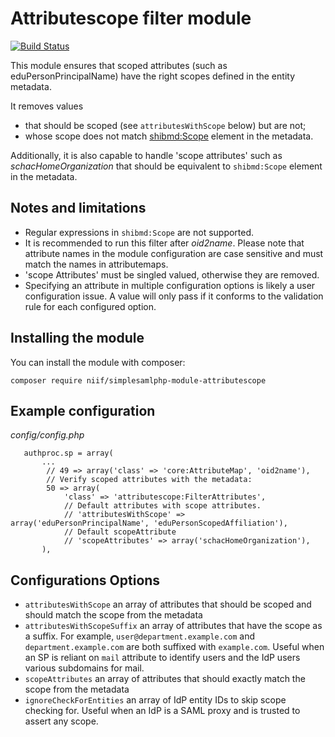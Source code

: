 Attributescope filter module
============================

[![Build Status](https://travis-ci.org/NIIF/simplesamlphp-module-attributescope.svg?branch=master)](https://travis-ci.org/NIIF/simplesamlphp-module-attributescope)

This module ensures that scoped attributes (such as eduPersonPrincipalName)
have the right scopes defined in the entity metadata.

It removes values 
* that should be scoped (see `attributesWithScope` below) but are not;
* whose scope does not match [shibmd:Scope](https://wiki.shibboleth.net/confluence/display/SC/ShibMetaExt+V1.0) element in the metadata.

Additionally, it is also capable to handle 'scope attributes' such as _schacHomeOrganization_ that should be equivalent to `shibmd:Scope` element in the metadata.

## Notes and limitations
* Regular expressions in `shibmd:Scope` are not supported.
* It is recommended to run this filter after _oid2name_. Please note that attribute names in the module configuration are case sensitive and must match the names in attributemaps.
* 'scope Attributes' must be singled valued, otherwise they are removed.
* Specifying an attribute in multiple configuration options is likely a user configuration issue. A value will only
  pass if it conforms to the validation rule for each configured option.

## Installing the module
You can install the module with composer:

    composer require niif/simplesamlphp-module-attributescope

## Example configuration

_config/config.php_

```
   authproc.sp = array(
       ...
        // 49 => array('class' => 'core:AttributeMap', 'oid2name'),
        // Verify scoped attributes with the metadata:
        50 => array(
            'class' => 'attributescope:FilterAttributes',
            // Default attributes with scope attributes.
            // 'attributesWithScope' => array('eduPersonPrincipalName', 'eduPersonScopedAffiliation'),
            // Default scopeAttribute
            // 'scopeAttributes' => array('schacHomeOrganization'),
       ),
```

## Configurations Options

* `attributesWithScope` an array of attributes that should be scoped and should match the scope from the metadata
* `attributesWithScopeSuffix` an array of attributes that have the scope as a suffix. For example, `user@department.example.com` 
and `department.example.com` are both suffixed with `example.com`. Useful when an SP is reliant on `mail` attribute to identify users and
the IdP users various subdomains for mail.
* `scopeAttributes` an array of attributes that should exactly match the scope from the metadata
* `ignoreCheckForEntities` an array of IdP entity IDs to skip scope checking for. Useful when an IdP is a SAML proxy and is trusted to assert any scope.


